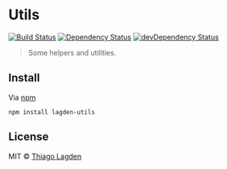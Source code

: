 # Utils 
[![Build Status](https://travis-ci.org/lagden/utils.svg?branch=master)](https://travis-ci.org/lagden/utils) 
[![Dependency Status](https://david-dm.org/lagden/utils.svg)](https://david-dm.org/lagden/utils) 
[![devDependency Status](https://david-dm.org/lagden/utils/dev-status.svg)](https://david-dm.org/lagden/utils#info=devDependencies) 

> Some helpers and utilities.


## Install

Via [npm](https://www.npmjs.com/)

```
npm install lagden-utils
```


## License

MIT © [Thiago Lagden](http://lagden.in)
